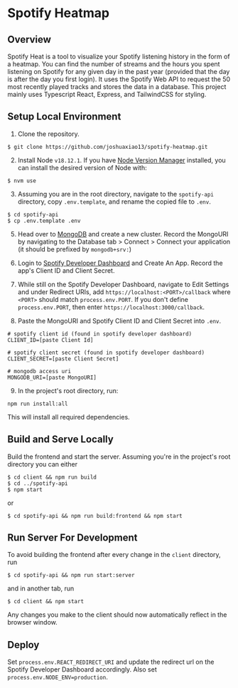 # Spotify Heatmap

## Overview

Spotify Heat is a tool to visualize your Spotify listening history in the form of a heatmap. You can find the number of streams and the hours you spent listening on Spotify for any given day in the past year (provided that the day is after the day you first login). It uses the Spotify Web API to request the 50 most recently played tracks and stores the data in a database. This project mainly uses Typescript React, Express, and TailwindCSS for styling.

## Setup Local Environment

1. Clone the repository.

```
$ git clone https://github.com/joshuaxiao13/spotify-heatmap.git
```

2. Install Node `v18.12.1`. If you have [Node Version Manager](https://github.com/nvm-sh/nvm) installed, you can install the desired version of Node with:

```
$ nvm use
```

3. Assuming you are in the root directory, navigate to the `spotify-api` directory, copy `.env.template`, and rename the copied file to `.env`.

```
$ cd spotify-api
$ cp .env.template .env
```

5. Head over to [MongoDB](`https://www.mongodb.com/`) and create a new cluster. Record the MongoURI by navigating to the Database tab > Connect > Connect your application (it should be prefixed by `mongodb+srv:`)

6. Login to [Spotify Developer Dashboard](https://developer.spotify.com/dashboard/) and Create An App. Record the app's Client ID and Client Secret.

7. While still on the Spotify Developer Dashboard, navigate to Edit Settings and under Redirect URIs, add `https://localhost:<PORT>/callback` where `<PORT>` should match `process.env.PORT`. If you don't define `process.env.PORT`, then enter `https://localhost:3000/callback`.

8. Paste the MongoURI and Spotify Client ID and Client Secret into `.env`.

```
# spotify client id (found in spotify developer dashboard)
CLIENT_ID=[paste Client Id]

# spotify client secret (found in spotify developer dashboard)
CLIENT_SECRET=[paste Client Secret]

# mongodb access uri
MONGODB_URI=[paste MongoURI]

```

9. In the project's root directory, run:

```
npm run install:all
```

This will install all required dependencies.

## Build and Serve Locally

Build the frontend and start the server. Assuming you're in the project's root directory you can either

```
$ cd client && npm run build
$ cd ../spotify-api
$ npm start
```

or

```
$ cd spotify-api && npm run build:frontend && npm start
```

## Run Server For Development

To avoid building the frontend after every change in the `client` directory, run

```
$ cd spotify-api && npm run start:server
```

and in another tab, run

```
$ cd client && npm start
```

Any changes you make to the client should now automatically reflect in the browser window.

## Deploy

Set `process.env.REACT_REDIRECT_URI` and update the redirect url on the Spotify Developer Dashboard accordingly.
Also set `process.env.NODE_ENV=production`.
